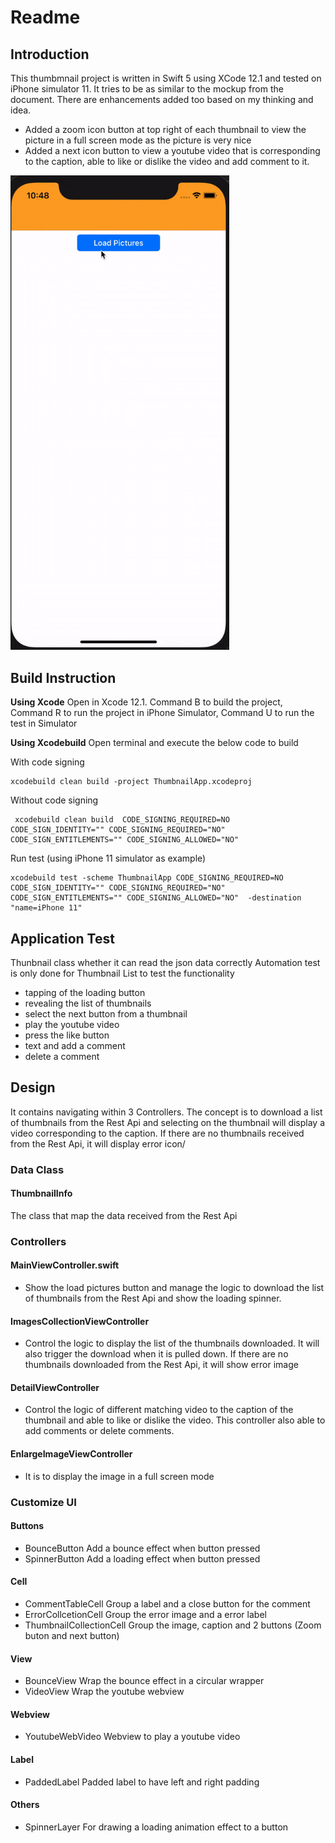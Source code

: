 
# Readme 
## Introduction
This thumbmnail project is written in Swift 5 using XCode 12.1 and tested on iPhone simulator 11. It tries to be as similar to the mockup from the document. There are enhancements added too based on my thinking and idea.
- Added a zoom icon button at top right of each thumbnail to view the picture in a full screen mode as the picture is very nice
- Added a next icon button to view a youtube video that is corresponding to the caption, able to like or dislike the video and add comment to it. 

<img src="https://github.com/leonltl/ThumbnailApp/blob/main/screenshot.gif" width="350px">
<br>

## Build Instruction
**Using Xcode**
Open in Xcode 12.1. 
Command B to build the project, Command R to run the project in iPhone Simulator, Command U to run the test in Simulator 

**Using Xcodebuild**
Open terminal and execute the below code to build 

With code signing
 ```
 xcodebuild clean build -project ThumbnailApp.xcodeproj
```

Without code signing
```
 xcodebuild clean build  CODE_SIGNING_REQUIRED=NO CODE_SIGN_IDENTITY="" CODE_SIGNING_REQUIRED="NO" CODE_SIGN_ENTITLEMENTS="" CODE_SIGNING_ALLOWED="NO"
 ```
 
Run test (using iPhone 11 simulator as example)
```
xcodebuild test -scheme ThumbnailApp CODE_SIGNING_REQUIRED=NO CODE_SIGN_IDENTITY="" CODE_SIGNING_REQUIRED="NO" CODE_SIGN_ENTITLEMENTS="" CODE_SIGNING_ALLOWED="NO"  -destination "name=iPhone 11"
```
## Application Test
Thunbnail class whether it can read the json data correctly
Automation test is only done for Thumbnail List to test the functionality
- tapping of the loading button 
- revealing the list of thumbnails
- select the next button from a thumbnail
- play the youtube video
- press the like button
- text and add a comment
- delete a comment



## Design
It contains navigating within 3 Controllers. The concept is to download a list of thumbnails from the Rest Api and selecting on the thumbnail will display a video corresponding to the caption. If there are no thumbnails received from the Rest Api, it will display error icon/  

### Data Class
#### ThumbnailInfo
The class that map the data received from the Rest Api

### Controllers
#### MainViewController.swift
- Show the load pictures button and manage the logic to download the list of thumbnails from the Rest Api and show the loading spinner.

####  ImagesCollectionViewController
- Control the logic to display the list of the thumbnails downloaded. It will also trigger the download when it is pulled down. If there are no thumbnails downloaded from the Rest Api, it will show error image

#### DetailViewController
-  Control the logic of different matching video to the caption of the thumbnail and able to like or dislike the video. This controller also able to add comments or delete comments. 

#### EnlargeImageViewController
- It is to display the image in a full screen mode  

 ### Customize UI 
#### Buttons
- BounceButton
Add a bounce effect when button pressed
- SpinnerButton
Add a loading  effect when button pressed

#### Cell
- CommentTableCell
Group a label and a close button for the comment
- ErrorCollcetionCell
Group the error image and a error label
- ThumbnailCollectionCell
Group the image, caption and 2 buttons (Zoom buton and next button)

#### View
- BounceView
Wrap the bounce effect in a circular wrapper
- VideoView
Wrap the youtube webview 

#### Webview
- YoutubeWebVideo
Webview to play a youtube video

#### Label
- PaddedLabel
Padded label to have left and right padding

#### Others
- SpinnerLayer
For drawing a loading animation effect to a button


